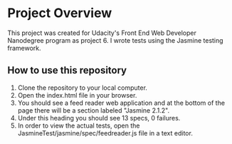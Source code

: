 # Project Overview

This project was created for Udacity's Front End Web Developer Nanodegree program as project 6.  I wrote tests using the Jasmine testing framework.

## How to use this repository

1. Clone the repository to your local computer.  
2. Open the index.html file in your browser.  
3. You should see a feed reader web application and at the bottom of the page there will be a section labeled "Jasmine 2.1.2".
4. Under this heading you should see 13 specs, 0 failures.  
5. In order to view the actual tests, open the JasmineTest/jasmine/spec/feedreader.js file in a text editor.
